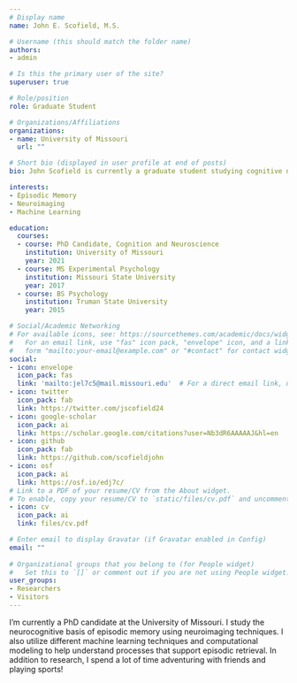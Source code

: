 ```yaml
---
# Display name
name: John E. Scofield, M.S.

# Username (this should match the folder name)
authors:
- admin

# Is this the primary user of the site?
superuser: true

# Role/position
role: Graduate Student

# Organizations/Affiliations
organizations:
- name: University of Missouri
  url: ""

# Short bio (displayed in user profile at end of posts)
bio: John Scofield is currently a graduate student studying cognitive neuroscience at the University of Missouri.

interests:
- Episodic Memory
- Neuroimaging
- Machine Learning

education:
  courses:
  - course: PhD Candidate, Cognition and Neuroscience
    institution: University of Missouri
    year: 2021
  - course: MS Experimental Psychology
    institution: Missouri State University
    year: 2017
  - course: BS Psychology
    institution: Truman State University
    year: 2015

# Social/Academic Networking
# For available icons, see: https://sourcethemes.com/academic/docs/widgets/#icons
#   For an email link, use "fas" icon pack, "envelope" icon, and a link in the
#   form "mailto:your-email@example.com" or "#contact" for contact widget.
social:
- icon: envelope
  icon_pack: fas
  link: 'mailto:jel7c5@mail.missouri.edu'  # For a direct email link, use "mailto:test@example.org".
- icon: twitter
  icon_pack: fab
  link: https://twitter.com/jscofield24
- icon: google-scholar
  icon_pack: ai
  link: https://scholar.google.com/citations?user=Nb3dR6AAAAAJ&hl=en
- icon: github
  icon_pack: fab
  link: https://github.com/scofieldjohn
- icon: osf
  icon_pack: ai
  link: https://osf.io/edj7c/
# Link to a PDF of your resume/CV from the About widget.
# To enable, copy your resume/CV to `static/files/cv.pdf` and uncomment the lines below.  
- icon: cv
  icon_pack: ai
  link: files/cv.pdf

# Enter email to display Gravatar (if Gravatar enabled in Config)
email: ""
  
# Organizational groups that you belong to (for People widget)
#   Set this to `[]` or comment out if you are not using People widget.  
user_groups:
- Researchers
- Visitors
---
```


I’m currently a PhD candidate at the University of Missouri. I study the neurocognitive basis of episodic memory using neuroimaging techniques. I also utilize different machine learning techniques and computational modeling to help understand processes that support episodic retrieval. In addition to research, I spend a lot of time adventuring with friends and playing sports!
